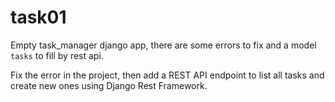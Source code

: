 # task01
Empty task_manager django app, there are some errors to fix and a model `tasks` to fill by rest api.

Fix the error in the project, then add a REST API endpoint to list all tasks and create new ones using Django Rest Framework.
